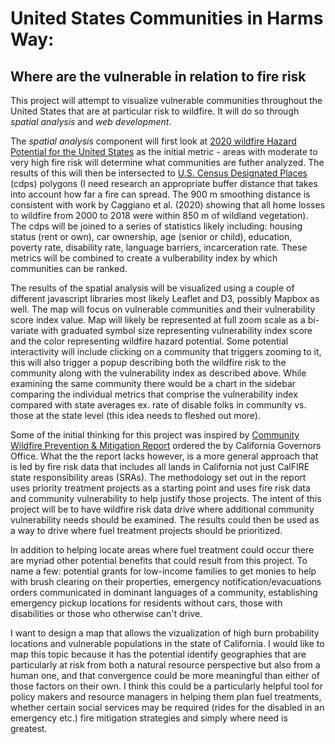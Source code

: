 # United States Communities in Harms Way:
## **Where are the vulnerable in relation to fire risk**  
This project will attempt to visualize vulnerable communities throughout the United States that are at particular risk to wildfire. It will do so through *spatial analysis* and *web development*.  

The *spatial analysis* component will first look at [2020 wildfire Hazard Potential for the United States](https://www.fs.usda.gov/rmrs/datasets/wildfire-hazard-potential-united-states-270-m-version-2020-3rd-edition) as the initial metric - areas with moderate to very high fire risk will determine what communities are futher analyzed. The results of this will then be intersected to   [U.S. Census Designated Places](https://www2.census.gov/geo/tiger/GENZ2020/shp/cb_2020_us_place_500k.zip) \(cdps\) polygons \(I need research an appropriate buffer distance that takes into account how far a fire can spread. The 900 m smoothing distance is consistent with work by Caggiano et al. \(2020\) showing that all home losses to wildfire from 2000 to 2018 were within 850 m of wildland vegetation\). The cdps will be joined to a series of statistics likely including: housing status \(rent or own\), car ownership, age \(senior or child\), education, poverty rate, disability rate, language barriers, incarceration rate. These metrics will be combined to create a vulberability index by which communities can be ranked.  

The results of the spatial analysis will be visualized using a couple of different javascript libraries most likely Leaflet and D3, possibly Mapbox as well. The map will focus on vulnerable communities and their vulnerability score index value. Map will likely be represented at full zoom scale as a bi-variate with graduated symbol size representing vulnerability index score and the color representing wildfire hazard potential. Some potential interactivity will include clicking on a community that triggers zooming to it, this will also trigger a popup describing both the wildfire risk to the community along with the vulnerability index as described above. While examining the same community there would be a chart in the sidebar comparing the individual metrics that comprise the vulnerability index compared with state averages ex. rate of disable folks in community vs. those at the state level \(this idea needs to fleshed out more\).  

Some of the initial thinking for this project was inspired by [Community Wildfire Prevention & Mitigation Report](https://www.fire.ca.gov/media/5584/45-day-report-final.pdf) ordered the by California Governors Office. What the the report lacks however, is a more general approach that is led by fire risk data that includes all lands in California not just CalFIRE state responsibility areas (SRAs). The methodology set out in the report uses priority treatment projects as a starting point and uses fire risk data and community vulnerability to help justify those projects. The intent of this project will be to have wildfire risk data drive where additional community vulnerability needs should be examined. The results could then be used as a way to drive where fuel treatment projects should be prioritized. 

In addition to helping locate areas where fuel treatment could occur there are myriad other potential benefits that could result from this project. To name a few: potential grants for low-income families to get monies to help with brush clearing on their properties, emergency notification/evacuations orders communicated in dominant languages of a community, establishing emergency pickup locations for residents without cars, those with disabilities or those who otherwise can't drive. 

I want to design a map that allows the vizualization of high burn probability locations and vulnerable populations in the state of California. I would like to map this topic because it has the potential identify geographies that are particularly at risk from both a natural resource perspective but also from a human one, and that convergence could be more meaningful than either of those factors on their own. I think this could be a particularly helpful tool for policy makers and resource managers in helping them plan fuel treatments, whether certain social services may be required (rides for the disabled in an emergency etc.) fire mitigation strategies and simply where need is greatest.  




